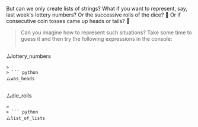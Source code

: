But can we only create lists of strings? What if you want to represent, say, last week's lottery numbers? Or the successive rolls of the dice? :game_die: Or if consecutive coin tosses came up heads or tails? :thinking:

> Can you imagine how to represent such situations? Take some time to guess it and then try the following expressions in the console:
>
>``` python
ムlottery_numbers
```
>
> ``` python
ムwas_heads
```
>
> ``` python
ムdie_rolls
```
>
> ``` python
ムlist_of_lists
```